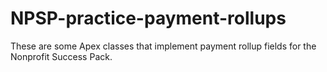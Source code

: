 # NPSP-practice-payment-rollups

These are some Apex classes that implement payment rollup fields for the Nonprofit Success Pack.
